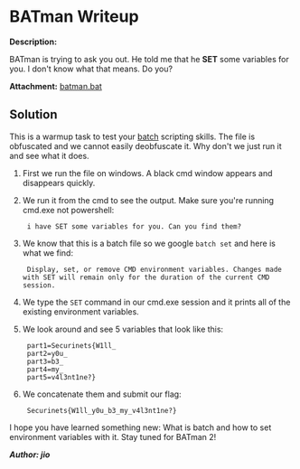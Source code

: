 # BATman Writeup

**Description:**

BATman is trying to ask you out. He told me that he **SET** some variables for you. I don't know what that means. Do you?

**Attachment:**
[batman.bat](../Files/batman.bat)

## Solution

This is a warmup task to test your [batch](https://en.wikipedia.org/wiki/Batch_file) scripting skills. The file is obfuscated and we cannot easily deobfuscate it. Why don't we just run it and see what it does.

1. First we run the file on windows. A black cmd window appears and disappears quickly.
2. We run it from the cmd to see the output. Make sure you're running cmd.exe not powershell:

        i have SET some variables for you. Can you find them?

3. We know that this is a batch file so we google `batch set` and here is what we find:

        Display, set, or remove CMD environment variables. Changes made with SET will remain only for the duration of the current CMD session.

4. We type the `SET` command in our cmd.exe session and it prints all of the existing environment variables.
5. We look around and see 5 variables that look like this:

        part1=Securinets{W1ll_
        part2=y0u_
        part3=b3_
        part4=my_
        part5=v4l3nt1ne?}

6. We concatenate them and submit our flag:

        Securinets{W1ll_y0u_b3_my_v4l3nt1ne?}

I hope you have learned something new: What is batch and how to set environment variables with it. Stay tuned for BATman 2!

***Author: jio***
